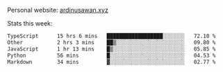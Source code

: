 Personal website: [ardinusawan.xyz](https://ardinusawan.xyz)

Stats this week:
<!--START_SECTION:waka-->

```txt
TypeScript      15 hrs 6 mins   ██████████████████░░░░░░░   72.10 %
Other           2 hrs 3 mins    ██▒░░░░░░░░░░░░░░░░░░░░░░   09.80 %
JavaScript      1 hr 13 mins    █▒░░░░░░░░░░░░░░░░░░░░░░░   05.85 %
Python          56 mins         █░░░░░░░░░░░░░░░░░░░░░░░░   04.53 %
Markdown        34 mins         ▓░░░░░░░░░░░░░░░░░░░░░░░░   02.77 %
```

<!--END_SECTION:waka-->

